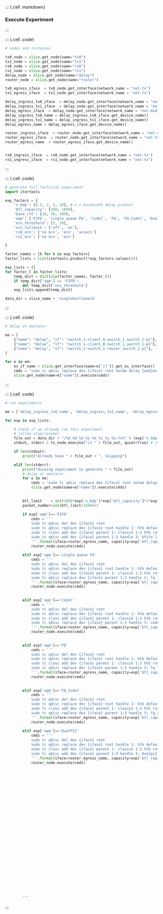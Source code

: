 ::: {.cell .markdown}### Execute Experiment:::::: {.cell .code}```python# nodes and instancestx0_node = slice.get_node(name="tx0")tx1_node = slice.get_node(name="tx1")rx0_node = slice.get_node(name="rx0")rx1_node = slice.get_node(name="rx1")delay_node = slice.get_node(name="delay")router_node = slice.get_node(name="router")tx0_egress_iface  = tx0_node.get_interface(network_name = "net-tx")tx1_egress_iface  = tx1_node.get_interface(network_name = "net-tx")delay_ingress_tx0_iface  = delay_node.get_interface(network_name = "net-tx")delay_ingress_tx1_iface  = delay_node.get_interface(network_name = "net-tx")delay_egress_iface  = delay_node.get_interface(network_name = "net-mid")delay_ingress_tx0_name = delay_ingress_tx0_iface.get_device_name()delay_ingress_tx1_name = delay_ingress_tx1_iface.get_device_name()delay_egress_name = delay_egress_iface.get_device_name()router_ingress_iface  = router_node.get_interface(network_name = "net-mid")router_egress_iface  = router_node.get_interface(network_name = "net-tx")router_egress_name  = router_egress_iface.get_device_name()rx0_ingress_iface  = rx0_node.get_interface(network_name = "net-tx")rx1_ingress_iface  = rx1_node.get_interface(network_name = "net-tx")```:::::: {.cell .code}```python# generate full factorial experimentimport itertoolsexp_factors = {     'n_bdp': [0.5, 2, 5, 10], # n x bandwidth delay product    'btl_capacity': [100, 1000],    'base_rtt': [10, 50, 100],    'aqm': ['FIFO', 'single queue FQ', 'Codel', 'FQ', 'FQ_Codel', 'DualPI2'],    'ecn_threshold': [5, 20],    'ecn_fallback': ['off', 'on'],    'rx0_ecn': ['no ecn', 'ecn', 'accecn']    'rx1_ecn': ['no ecn', 'ecn']}factor_names = [k for k in exp_factors]factor_lists = list(itertools.product(*exp_factors.values()))exp_lists = []for factor_l in factor_lists:    temp_dict = dict(zip(factor_names, factor_l))    if temp_dict['aqm'] == 'FIFO':        del temp_dict['ecn_threshold']    exp_lists.append(temp_dict)data_dir = slice_name + 'singlebottleneck'```:::::: {.cell .code}```python# delay at emulatorem = [    {"name": "delay", "if": "switch_1-client_A-switch_1_switch_1-p1"},    {"name": "delay", "if": "switch_1-client_B-switch_1_switch_1-p1"},    {"name": "delay", "if": "switch_1-switch_1-router_switch_1-p1"},]for e in em:    os_if_name = slice.get_interface(name=e['if']).get_os_interface()    cmds = "sudo tc qdisc replace dev {iface} root netem delay {owd}ms limit 60000".format(iface=os_if_name, owd=base_owd)    slice.get_node(name=e["name"]).execute(cmds)```:::::: {.cell .code}```python# run experimentsem = ['delay_ingress_tx0_name', 'delay_ingress_tx1_name', 'delay_egress_name']for exp in exp_lists:    # check if we already ran this experiment    # (allow stop/resume)    file_out = data_dir + "/%d_%d_%d_%s_%d_%s_%s_%s.txt" % (exp['n_bdp'], exp['btl_capacity'], exp['base_rtt'], exp['aqm'], exp['ecn_threshold'], exp['ecn_fallback'], exp['rx0_ecn'], exp['rx1_ecn'])    stdout, stderr = tx_node.execute("ls " + file_out, quiet=True) # run this on the node that saves the output file    if len(stdout):        print("Already have " + file_out + ", skipping")    elif len(stderr):        print("Running experiment to generate " + file_out)         # delay at emulator        for e in em:            cmds = "sudo tc qdisc replace dev {iface} root netem delay {owd}ms limit 60000".format(iface=e, owd=exp['base_rtt'])            slice.get_node(name=e["name"]).execute(cmds)                        btl_limit    = int(1000*exp['n_bdp']*exp['btl_capacity']*2*exp['base_rtt']/8) # limit of the bottleneck, n_bdp x BDP in bytes         packet_number=int(btl_limit/1500)+1                if exp['aqm']=='FIFO'            cmds = '''            sudo tc qdisc del dev {iface} root            sudo tc qdisc replace dev {iface} root handle 1: htb default 3             sudo tc class add dev {iface} parent 1: classid 1:3 htb rate {capacity}mbit             sudo tc qdisc add dev {iface} parent 1:3 handle 3: bfifo limit {buffer}             '''.format(iface=router_egress_name, capacity=exp['btl_capacity'], buffer=btl_limit)            router_node.execute(cmds)                elif exp['aqm']=='single queue FQ'            cmds = '''            sudo tc qdisc del dev {iface} root            sudo tc qdisc replace dev {iface} root handle 1: htb default 3            sudo tc class add dev {iface} parent 1: classid 1:3 htb rate {capacity}mbit            sudo tc qdisc replace dev {iface} parent 1:3 handle 3: fq limit {packet_limit} flow_limit {packet_limit} orphan_mask 0 ce_threshold {threshold}ms            '''.format(iface=router_egress_name, capacity=exp['btl_capacity'], packet_limit=packet_number, threshold=exp['ecn_threshold'])            router_node.execute(cmds)                                elif exp['aqm']=='Codel'            cmds = '''            sudo tc qdisc del dev {iface} root            sudo tc qdisc replace dev {iface} root handle 1: htb default 3            sudo tc class add dev {iface} parent 1: classid 1:3 htb rate {capacity}mbit            sudo tc qdisc replace dev {iface} parent 1:3 handle 3: codel limit {packet_limit} target {target}ms interval 100ms ecn ce_threshold {threshold}ms            '''.format(iface=router_egress_name, capacity=exp['btl_capacity'], packet_limit=packet_number, target=exp['base_rtt']*exp['n_bdp'], threshold=exp['ecn_threshold'])            router_node.execute(cmds)                                elif exp['aqm']=='FQ'            cmds = '''            sudo tc qdisc del dev {iface} root            sudo tc qdisc replace dev {iface} root handle 1: htb default 3            sudo tc class add dev {iface} parent 1: classid 1:3 htb rate {capacity}mbit            sudo tc qdisc replace dev {iface} parent 1:3 handle 3: fq limit {packet_limit} flow_limit {packet_limit} ce_threshold {threshold}ms            '''.format(iface=router_egress_name, capacity=exp['btl_capacity'], packet_limit=packet_number, threshold=exp['ecn_threshold'])            router_node.execute(cmds)                                elif exp['aqm']=='FQ_Codel'            cmds = '''            sudo tc qdisc del dev {iface} root            sudo tc qdisc replace dev {iface} root handle 1: htb default 3            sudo tc class add dev {iface} parent 1: classid 1:3 htb rate {capacity}mbit            sudo tc qdisc replace dev {iface} parent 1:3 handle 3: fq_codel limit {packet_limit} target {target}ms interval 100ms ecn ce_threshold {threshold}ms            '''.format(iface=router_egress_name, capacity=exp['btl_capacity'], packet_limit=packet_number, target=exp['base_rtt']*exp['n_bdp'], threshold=exp['ecn_threshold'])            router_node.execute(cmds)                elif exp['aqm']=='DualPI2'            cmds = '''            sudo tc qdisc del dev {iface} root            sudo tc qdisc replace dev {iface} root handle 1: htb default 3            sudo tc class add dev {iface} parent 1: classid 1:3 htb rate {capacity}mbit            sudo tc qdisc add dev {iface} parent 1:3 handle 3: dualpi2 target {threshold}ms            '''.format(iface=router_egress_name, capacity=exp['btl_capacity'], threshold=exp['ecn_threshold'])            router_node.execute(cmds)                                                                                                                                                                                                                                                    ``````:::
